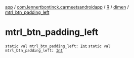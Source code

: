 [app](../../../index.md) / [com.lennertbontinck.carmeetsandroidapp](../../index.md) / [R](../index.md) / [dimen](index.md) / [mtrl_btn_padding_left](./mtrl_btn_padding_left.md)

# mtrl_btn_padding_left

`static val mtrl_btn_padding_left: `[`Int`](https://kotlinlang.org/api/latest/jvm/stdlib/kotlin/-int/index.html)
`static val mtrl_btn_padding_left: `[`Int`](https://kotlinlang.org/api/latest/jvm/stdlib/kotlin/-int/index.html)